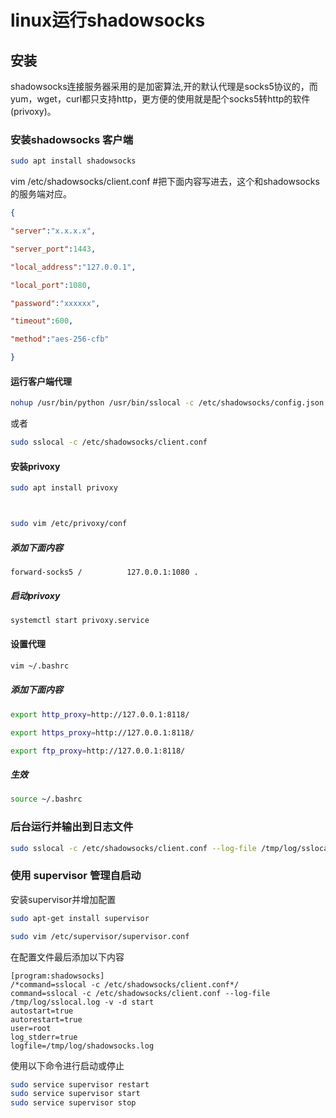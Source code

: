 # linux运行shadowsocks

## 安装

shadowsocks连接服务器采用的是加密算法,开的默认代理是socks5协议的，而yum，wget，curl都只支持http，更方便的使用就是配个socks5转http的软件(privoxy)。

### 安装shadowsocks 客户端

```Bash
sudo apt install shadowsocks
```

vim /etc/shadowsocks/client.conf  #把下面内容写进去，这个和shadowsocks的服务端对应。

```Json
{

"server":"x.x.x.x",

"server_port":1443,

"local_address":"127.0.0.1",

"local_port":1080,

"password":"xxxxxx",

"timeout":600,

"method":"aes-256-cfb"

}
```

 
#### 运行客户端代理

```Bash
nohup /usr/bin/python /usr/bin/sslocal -c /etc/shadowsocks/config.json >> /var/log/sslocal.log 2>&1 &   #启动shadowsocks client
```

或者

```Bash
sudo sslocal -c /etc/shadowsocks/client.conf 
```

#### 安装privoxy

```Bash
sudo apt install privoxy



sudo vim /etc/privoxy/conf
```
##### 添加下面内容

```
forward-socks5 /          127.0.0.1:1080 .
```

##### 启动privoxy

```Bash
systemctl start privoxy.service 
```

#### 设置代理


```Bash
vim ~/.bashrc 
```

##### 添加下面内容

```Bash
export http_proxy=http://127.0.0.1:8118/

export https_proxy=http://127.0.0.1:8118/

export ftp_proxy=http://127.0.0.1:8118/
```

##### 生效

```Bash
source ~/.bashrc 
```

### 后台运行并输出到日志文件
```Bash
sudo sslocal -c /etc/shadowsocks/client.conf --log-file /tmp/log/sslocal.log -v -d start
```


### 使用 supervisor 管理自启动
安装supervisor并增加配置

```Bash
sudo apt-get install supervisor

sudo vim /etc/supervisor/supervisor.conf
```

在配置文件最后添加以下内容

```Conf
[program:shadowsocks]
/*command=sslocal -c /etc/shadowsocks/client.conf*/
command=sslocal -c /etc/shadowsocks/client.conf --log-file /tmp/log/sslocal.log -v -d start
autostart=true
autorestart=true
user=root
log_stderr=true
logfile=/tmp/log/shadowsocks.log
```

使用以下命令进行启动或停止

```Bash
sudo service supervisor restart
sudo service supervisor start
sudo service supervisor stop
```
